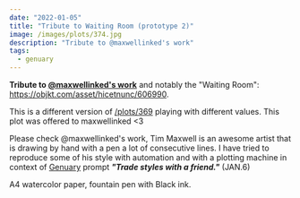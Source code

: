 ```yaml
---
date: "2022-01-05"
title: "Tribute to Waiting Room (prototype 2)"
image: /images/plots/374.jpg
description: "Tribute to @maxwellinked's work"
tags:
  - genuary
---
```


**Tribute to [@maxwellinked's work](https://objkt.com/profile/maxwellinked)** and notably the "Waiting Room": https://objkt.com/asset/hicetnunc/606990.

This is a different version of [/plots/369](/plots/369) playing with different values. This plot was offered to maxwellinked <3

Please check @maxwellinked's work, Tim Maxwell is an awesome artist that is drawing by hand with a pen a lot of consecutive lines. I have tried to reproduce some of his style with automation and with a plotting machine in context of [Genuary](https://genuary.art/) prompt **_"Trade styles with a friend."_** (JAN.6)

A4 watercolor paper, fountain pen with Black ink.
